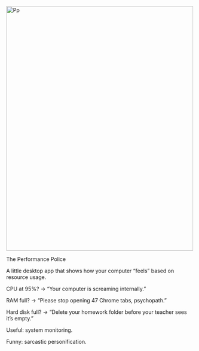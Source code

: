 <img width="500" height="652" alt="Pp" src="https://github.com/user-attachments/assets/bd5f2927-7661-4490-aa54-2c9bd58ceba8" />


The Performance Police

A little desktop app that shows how your computer “feels” based on resource usage.

CPU at 95%? → “Your computer is screaming internally.”

RAM full? → “Please stop opening 47 Chrome tabs, psychopath.”

Hard disk full? → “Delete your homework folder before your teacher sees it’s empty.”

Useful: system monitoring.

Funny: sarcastic personification.
